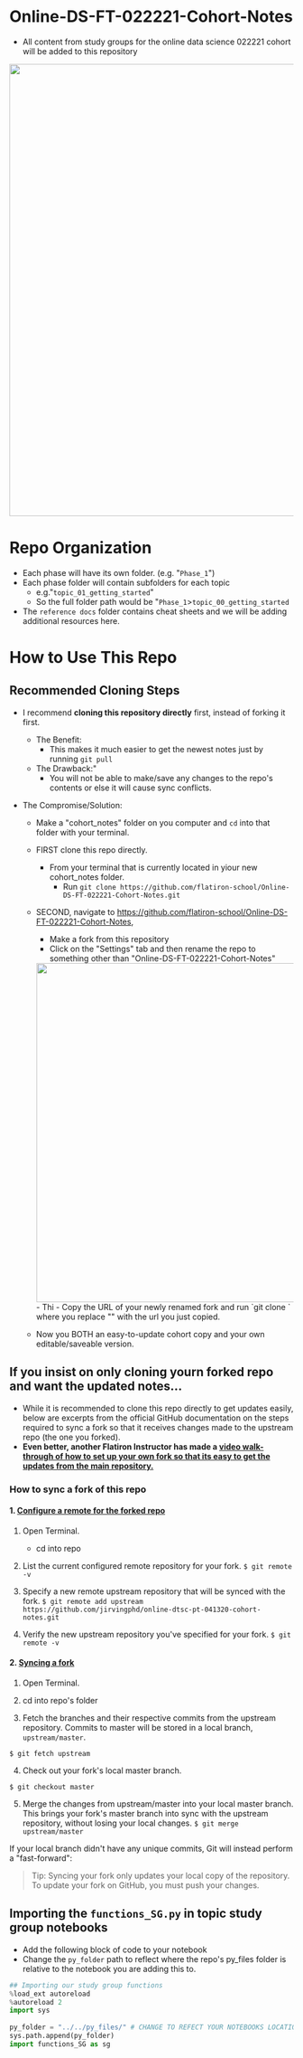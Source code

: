 

# Online-DS-FT-022221-Cohort-Notes
- All content from study groups for the online data science 022221 cohort will be added to this repository 

<img src="./assets/images/flatironschool_banner.jpg" width=800px>

# Repo Organization
- Each phase will have its own folder. (e.g. "`Phase_1`")
- Each phase folder will contain subfolders for each topic
    - e.g."`topic_01_getting_started`"
    - So the full folder path would be "`Phase_1`>`topic_00_getting_started`
- The `reference docs` folder contains cheat sheets and we will be adding additional resources here. 


# How to Use This Repo
## Recommended Cloning Steps
- I recommend **cloning this repository directly** first, instead of forking it first. 
    - The Benefit:
        - This makes it much easier to get the newest notes just by running `git pull`
    - The Drawback:"
        - You will not be able to make/save any changes to the repo's contents or else it will cause sync conflicts. 

- The Compromise/Solution:
    - Make  a "cohort_notes" folder on you computer and `cd` into that folder with your terminal.
    - FIRST clone this repo directly. 
        - From your terminal that is currently located in yiour new cohort_notes folder. 
            - Run `git clone https://github.com/flatiron-school/Online-DS-FT-022221-Cohort-Notes.git`

    - SECOND, navigate to https://github.com/flatiron-school/Online-DS-FT-022221-Cohort-Notes,
        - Make a fork from this repository
        - Click on the "Settings" tab and then rename the repo to something other than "Online-DS-FT-022221-Cohort-Notes" 
        <img src="./assets/images/rename_repo.png" width=600px>
            - Thi
        - Copy the URL of your newly renamed fork and run `git clone <your-repo-url-here>` where you replace "<your-repo-url-here>" with the url you just copied. 

    - Now you BOTH an easy-to-update cohort copy and your own editable/saveable version. 


## If you **insist** on only cloning yourn forked repo and want the updated notes...

- While it is recommended to clone this repo directly to get updates easily, below are excerpts from the official GitHub documentation on the steps required to sync a fork so that it receives changes made to the upstream repo (the one you forked). 
- **Even better, another Flatiron Instructor has made a [video walk-through of how to set up your own fork so that its easy to get the updates from the main repository.](https://youtu.be/UHASy7vpOIQ)**
    
### How to sync a fork of this repo


#### 1. [Configure a remote for the forked repo](https://help.github.com/en/github/collaborating-with-issues-and-pull-requests/configuring-a-remote-for-a-fork)
1. Open Terminal.
    - cd into repo
2. List the current configured remote repository for your fork.
`$ git remote -v`
3. Specify a new remote upstream repository that will be synced with the fork.
`$ git remote add upstream https://github.com/jirvingphd/online-dtsc-pt-041320-cohort-notes.git`

4. Verify the new upstream repository you've specified for your fork.
`$ git remote -v`

#### 2. [Syncing a fork]( https://help.github.com/en/github/collaborating-with-issues-and-pull-requests/syncing-a-fork)

1. Open Terminal.

2. cd into repo's folder
    
3. Fetch the branches and their respective commits from the upstream repository. Commits to master will be stored in a local branch, `upstream/master`.

`$ git fetch upstream`


4. Check out your fork's local master branch.

`$ git checkout master`

5. Merge the changes from upstream/master into your local master branch. This brings your fork's master branch into sync with the upstream repository, without losing your local changes.
`$ git merge upstream/master`

If your local branch didn't have any unique commits, Git will instead perform a "fast-forward":


> Tip: Syncing your fork only updates your local copy of the repository. To update your fork on GitHub, you must push your changes.

## Importing the `functions_SG.py` in topic study group notebooks
- Add the following block of code to your notebook
- Change the `py_folder` path to reflect where the repo's py_files folder is relative to the notebook you are adding this to.
```python
## Importing our study group functions
%load_ext autoreload
%autoreload 2
import sys
    
py_folder = "../../py_files/" # CHANGE TO REFECT YOUR NOTEBOOKS LOCATION COMPARED TO THE PY_FILES FOLDER
sys.path.append(py_folder)
import functions_SG as sg
```

 
